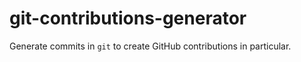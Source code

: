 # git-contributions-generator

Generate commits in `git` to create GitHub contributions in particular.


